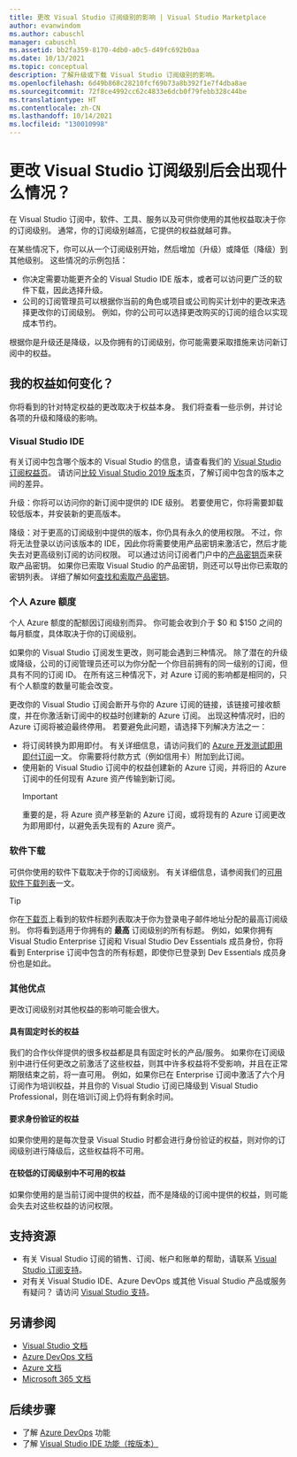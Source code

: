 ```yaml
---
title: 更改 Visual Studio 订阅级别的影响 | Visual Studio Marketplace
author: evanwindom
ms.author: cabuschl
manager: cabuschl
ms.assetid: bb2fa359-8170-4db0-a0c5-d49fc692b0aa
ms.date: 10/13/2021
ms.topic: conceptual
description: 了解升级或下载 Visual Studio 订阅级别的影响。
ms.openlocfilehash: 6d49b868c28210fcf69b73a8b392f1e7f4dba8ae
ms.sourcegitcommit: 72f8ce4992cc62c4833e6dcb0f79febb328c44be
ms.translationtype: HT
ms.contentlocale: zh-CN
ms.lasthandoff: 10/14/2021
ms.locfileid: "130010998"
---
```

# <a name="what-happens-when-you-change-visual-studio-subscription-levels"></a>更改 Visual Studio 订阅级别后会出现什么情况？
在 Visual Studio 订阅中，软件、工具、服务以及可供你使用的其他权益取决于你的订阅级别。  通常，你的订阅级别越高，它提供的权益就越可靠。  

在某些情况下，你可以从一个订阅级别开始，然后增加（升级）或降低（降级）到其他级别。  这些情况的示例包括：
- 你决定需要功能更齐全的 Visual Studio IDE 版本，或者可以访问更广泛的软件下载，因此选择升级。 
- 公司的订阅管理员可以根据你当前的角色或项目或公司购买计划中的更改来选择更改你的订阅级别。 例如，你的公司可以选择更改购买的订阅的组合以实现成本节约。  

根据你是升级还是降级，以及你拥有的订阅级别，你可能需要采取措施来访问新订阅中的权益。

## <a name="how-do-my-benefits-change"></a>我的权益如何变化？
你将看到的针对特定权益的更改取决于权益本身。  我们将查看一些示例，并讨论各项的升级和降级的影响。

### <a name="visual-studio-ide"></a>Visual Studio IDE
有关订阅中包含哪个版本的 Visual Studio 的信息，请查看我们的 [Visual Studio 订阅权益页](https://visualstudio.microsoft.com/vs/benefits/)。 请访问[比较 Visual Studio 2019 版本](https://visualstudio.microsoft.com/vs/compare/)页，了解订阅中包含的版本之间的差异。
 
升级：你将可以访问你的新订阅中提供的 IDE 级别。  若要使用它，你将需要卸载较低版本，并安装新的更高版本。  

降级：对于更高的订阅级别中提供的版本，你仍具有永久的使用权限。  不过，你将无法登录以访问该版本的 IDE，因此你将需要使用产品密钥来激活它，然后才能失去对更高级别订阅的访问权限。  可以通过访问订阅者门户中的[产品密钥页](https://my.visualstudio.com/productkeys)来获取产品密钥。  如果你已索取 Visual Studio 的产品密钥，则还可以导出你已索取的密钥列表。 详细了解如何[查找和索取产品密钥](find-keys.md)。

### <a name="individual-azure-credits"></a>个人 Azure 额度
个人 Azure 额度的配额因订阅级别而异。  你可能会收到介于 $0 和 $150 之间的每月额度，具体取决于你的订阅级别。  

如果你的 Visual Studio 订阅发生更改，则可能会遇到三种情况。  除了潜在的升级或降级，公司的订阅管理员还可以为你分配一个你目前拥有的同一级别的订阅，但具有不同的订阅 ID。  在所有这三种情况下，对 Azure 订阅的影响都是相同的，只有个人额度的数量可能会改变。 

更改你的 Visual Studio 订阅会断开与你的 Azure 订阅的链接，该链接可接收额度，并在你激活新订阅中的权益时创建新的 Azure 订阅。  出现这种情况时，旧的 Azure 订阅将被迫最终停用。  若要避免此问题，请选择下列解决方法之一：
- 将订阅转换为即用即付。  有关详细信息，请访问我们的 [Azure 开发测试即用即付订阅](vs-azure-payg.md)一文。  你需要将付款方式（例如信用卡）附加到此订阅。 
- 使用新的 Visual Studio 订阅中的权益创建新的 Azure 订阅，并将旧的 Azure 订阅中的任何现有 Azure 资产传输到新订阅。 
  > [!IMPORTANT]
  > 重要的是，将 Azure 资产移至新的 Azure 订阅，或将现有的 Azure 订阅更改为即用即付，以避免丢失现有的 Azure 资产。 
 
### <a name="software-downloads"></a>软件下载
可供你使用的软件下载取决于你的订阅级别。  有关详细信息，请参阅我们的[可用软件下载列表](software-download-list.md)一文。 

  > [!TIP] 
  > 你在[下载页](https://my.visualstudio.com/downloads)上看到的软件标题列表取决于你为登录电子邮件地址分配的最高订阅级别。  你将看到适用于你拥有的 **最高** 订阅级别的所有标题。  例如，如果你拥有 Visual Studio Enterprise 订阅和 Visual Studio Dev Essentials 成员身份，你将看到 Enterprise 订阅中包含的所有标题，即使你已登录到 Dev Essentials 成员身份也是如此。  

### <a name="other-benefits"></a>其他优点 
更改订阅级别对其他权益的影响可能会很大。  

#### <a name="benefits-with-a-fixed-length"></a>具有固定时长的权益
我们的合作伙伴提供的很多权益都是具有固定时长的产品/服务。  如果你在订阅级别中进行任何更改之前激活了这些权益，则其中许多权益将不受影响，并且在正常期限结束之前，将一直可用。  例如，如果你已在 Enterprise 订阅中激活了六个月订阅作为培训权益，并且你的 Visual Studio 订阅已降级到 Visual Studio Professional，则在培训订阅上仍将有剩余时间。  

#### <a name="benefits-that-require-authentication"></a>要求身份验证的权益
如果你使用的是每次登录 Visual Studio 时都会进行身份验证的权益，则对你的订阅级别进行降级后，这些权益将不可用。  

#### <a name="benefits-that-are-not-available-in-lower-subscription-levels"></a>在较低的订阅级别中不可用的权益
如果你使用的是当前订阅中提供的权益，而不是降级的订阅中提供的权益，则可能会失去对这些权益的访问权限。  

## <a name="support-resources"></a>支持资源
- 有关 Visual Studio 订阅的销售、订阅、帐户和账单的帮助，请联系 [Visual Studio 订阅支持](https://my.visualstudio.com/gethelp)。
- 对有关 Visual Studio IDE、Azure DevOps 或其他 Visual Studio 产品或服务有疑问？  请访问 [Visual Studio 支持](https://visualstudio.microsoft.com/support/)。

## <a name="see-also"></a>另请参阅
- [Visual Studio 文档](/visualstudio/)
- [Azure DevOps 文档](/azure/devops/)
- [Azure 文档](/azure/)
- [Microsoft 365 文档](/microsoft-365/)

## <a name="next-steps"></a>后续步骤
- 了解 [Azure DevOps](https://azure.microsoft.com/services/devops/) 功能
- 了解 [Visual Studio IDE 功能（按版本）](https://visualstudio.microsoft.com/vs/compare/)